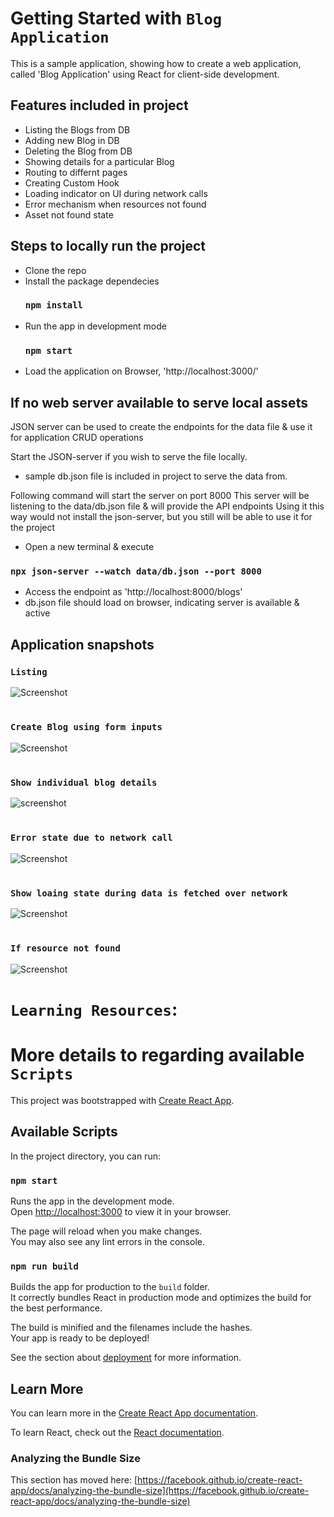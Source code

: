 # Getting Started with `Blog Application`
This is a sample application, showing how to create a web application, called 'Blog Application' using React for client-side development.

## Features included in project
- Listing the Blogs from DB
- Adding new Blog in DB
- Deleting the Blog from DB
- Showing details for a particular Blog
- Routing to differnt pages
- Creating Custom Hook
- Loading indicator on UI during network calls
- Error mechanism when resources not found
- Asset not found state



## Steps to locally run the project
- Clone the repo
- Install the package dependecies
    ### `npm install`  
- Run the app in development mode
    ### `npm start`
- Load the application on Browser, 'http://localhost:3000/'

## If no web server available to serve local assets
JSON server can be used to create the endpoints for the data file & use it for application CRUD operations

Start the JSON-server if you wish to serve the file locally. 
- sample db.json file is included in project to serve the data from. 
 
Following command will start the server on port 8000
This server will be listening to the data/db.json file & will provide the API endpoints
Using it this way would not install the json-server, but you still will be able to use it for the project

- Open a new terminal & execute
### `npx json-server --watch data/db.json --port 8000`
- Access the endpoint as 'http://localhost:8000/blogs'
- db.json file should load on browser, indicating server is available & active

## Application snapshots
### `Listing`
![Screenshot](/images_README/screenshot_listing.png)
#
### `Create Blog using form inputs`
![Screenshot](/images_README/screenshot_create.png)
#
### `Show individual blog details`
![screenshot](/images_README/screenshot_details.png)
#
### `Error state due to network call`
![Screenshot](/images_README/screenshot_error.png)
#
### `Show loaing state during data is fetched over network`
![Screenshot](/images_README/screenshot_loader.png)
#
### `If resource not found`
![Screenshot](/images_README/screenshot_404.png)
#
#
#
# `Learning Resources`:
#
#
#
# More details to regarding available `Scripts`

This project was bootstrapped with [Create React App](https://github.com/facebook/create-react-app).

## Available Scripts

In the project directory, you can run:

### `npm start`

Runs the app in the development mode.\
Open [http://localhost:3000](http://localhost:3000) to view it in your browser.

The page will reload when you make changes.\
You may also see any lint errors in the console.


### `npm run build`

Builds the app for production to the `build` folder.\
It correctly bundles React in production mode and optimizes the build for the best performance.

The build is minified and the filenames include the hashes.\
Your app is ready to be deployed!

See the section about [deployment](https://facebook.github.io/create-react-app/docs/deployment) for more information.

## Learn More

You can learn more in the [Create React App documentation](https://facebook.github.io/create-react-app/docs/getting-started).

To learn React, check out the [React documentation](https://reactjs.org/).


### Analyzing the Bundle Size

This section has moved here: [https://facebook.github.io/create-react-app/docs/analyzing-the-bundle-size](https://facebook.github.io/create-react-app/docs/analyzing-the-bundle-size)
#